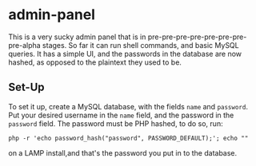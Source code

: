 # admin-panel
This is a very sucky admin panel that is in pre-pre-pre-pre-pre-pre-pre-pre-alpha stages. So far it can run shell commands, and basic MySQL queries. It has a simple UI, and the passwords in the database are now hashed, as opposed to the plaintext they used to be.

## Set-Up
To set it up, create a MySQL database, with the fields `name` and `password`. Put your desired username in the `name` field, and the password in the `password` field. The password must be PHP hashed, to do so, run:

```shell
php -r 'echo password_hash("password", PASSWORD_DEFAULT);'; echo ""
```
on a LAMP install,and that's the password you put in to the database.
